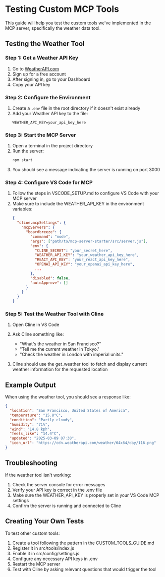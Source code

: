 # Testing Custom MCP Tools

This guide will help you test the custom tools we've implemented in the MCP server, specifically the weather data tool.

## Testing the Weather Tool

### Step 1: Get a Weather API Key

1. Go to [WeatherAPI.com](https://www.weatherapi.com/)
2. Sign up for a free account
3. After signing in, go to your Dashboard
4. Copy your API key

### Step 2: Configure the Environment

1. Create a `.env` file in the root directory if it doesn't exist already
2. Add your Weather API key to the file:
   ```
   WEATHER_API_KEY=your_api_key_here
   ```

### Step 3: Start the MCP Server

1. Open a terminal in the project directory
2. Run the server:
   ```bash
   npm start
   ```
3. You should see a message indicating the server is running on port 3000

### Step 4: Configure VS Code for MCP

1. Follow the steps in VSCODE_SETUP.md to configure VS Code with your MCP server
2. Make sure to include the WEATHER_API_KEY in the environment variables:
   ```json
   {
     "cline.mcpSettings": {
       "mcpServers": {
         "boardbreeze": {
           "command": "node",
           "args": ["path/to/mcp-server-starter/src/server.js"],
           "env": {
             "CLINE_SECRET": "your_secret_here",
             "WEATHER_API_KEY": "your_weather_api_key_here",
             "REACT_API_KEY": "your_react_api_key_here",
             "OPENAI_API_KEY": "your_openai_api_key_here",
             ...
           },
           "disabled": false,
           "autoApprove": []
         }
       }
     }
   }
   ```

### Step 5: Test the Weather Tool with Cline

1. Open Cline in VS Code
2. Ask Cline something like:
   - "What's the weather in San Francisco?"
   - "Tell me the current weather in Tokyo."
   - "Check the weather in London with imperial units."

3. Cline should use the get_weather tool to fetch and display current weather information for the requested location

## Example Output

When using the weather tool, you should see a response like:

```json
{
  "location": "San Francisco, United States of America",
  "temperature": "15.8°C",
  "condition": "Partly cloudy",
  "humidity": "71%",
  "wind": "14.8 kph",
  "feels_like": "14.4°C",
  "updated": "2025-03-09 07:30",
  "icon_url": "https://cdn.weatherapi.com/weather/64x64/day/116.png"
}
```

## Troubleshooting

If the weather tool isn't working:

1. Check the server console for error messages
2. Verify your API key is correct in the .env file
3. Make sure the WEATHER_API_KEY is properly set in your VS Code MCP settings
4. Confirm the server is running and connected to Cline

## Creating Your Own Tests

To test other custom tools:

1. Create a tool following the pattern in the CUSTOM_TOOLS_GUIDE.md
2. Register it in src/tools/index.js
3. Enable it in src/config/settings.js
4. Configure any necessary API keys in .env
5. Restart the MCP server
6. Test with Cline by asking relevant questions that would trigger the tool
